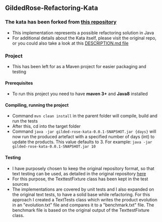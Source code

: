 ## GildedRose-Refactoring-Kata

### The kata has been forked from [this repository](https://github.com/emilybache/GildedRose-Refactoring-Kata)
* This implementation represents a possible refactoring solution in Java
* For additional details about the Kata itself, please visit the original repo, or you could also take a 
look at this [DESCRIPTION.md file](DESCRIPTION.md) 
  
### Project
* This has been left for as a Maven project for easier packaging and testing

#### Prerequisites
* To run this project you need to have **maven 3+** and **Java8** installed

#### Compiling, running the project
* Command ``mvn clean install`` in the parent folder will compile, build and run the tests
* After this, cd into the target folder
* Command ``java -jar gilded-rose-kata-0.0.1-SNAPSHOT.jar {days}`` will now run the produced artefact with a 
specified number of days (int) to update the products. 
    This value defaults to 3.
    For example: ``java -jar gilded-rose-kata-0.0.1-SNAPSHOT.jar 10``

#### Testing
* I have purposely chosen to keep the original repository format, so that text testing can be used, 
as detailed in the original repository [here](https://github.com/emilybache/GildedRose-Refactoring-Kata/tree/master/texttests)
* For this purpose, the TexttestFixture class has been kept in the test sources
* The implementations are covered by unit tests and I also expanded on the original text tests, 
to have a solid base while refactoring. For this approach I created a TextTests class which writes the product evolution
in an "evolution.txt" file and compares it to a "benchmark.txt" file. The benchmark file is based on the original output 
of the TexttestFixture class.